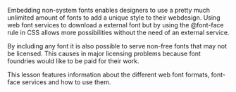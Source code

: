 Embedding non-system fonts enables designers to use a pretty much unlimited amount of fonts to add a unique style to their webdesign. Using web font services to download a external font but by using the @font-face rule in CSS allows more possibilities without the need of an external service.

By including any font it is also possible to serve non-free fonts that may not be licensed. This causes in major licensing problems because font foundries would like to be paid for their work.

This lesson features information about the different web font formats, font-face services and how to use them.